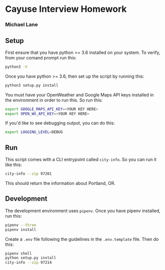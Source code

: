 # Cayuse Interview Homework
### Michael Lane

## Setup

First ensure that you have python >= 3.6 installed on your system. 
To verify, from your comand prompt run this:

```bash
python3 -V
``` 

Once you have python >= 3.6, then set up the script by running this:

```bash
python3 setup.py install
```

You must have your OpenWeather and Google Maps API keys installed
in the environment in order to run this. So run this:

```bash
export GOOGLE_MAPS_API_KEY=<YOUR KEY HERE>
export OPEN_WX_API_KEY=<YOUR KEY HERE>
```

If you'd like to see debugging output, you can do this:

```bash
export LOGGING_LEVEL=DEBUG
```

## Run

This script comes with a CLI entrypoint called `city-info`. So you
can run it like this:

```bash
city-info --zip 97201
```

This should return the information about Portland, OR.


## Development

The development environment uses `pipenv`. Once you have pipenv
installed, run this:

```bash
pipenv --three
pipenv install
```

Create a `.env` file following the guidelines in the `.env.template`
file. Then do this:

```bash
pipenv shell
python setup.py install
city-info --zip 97214
```
